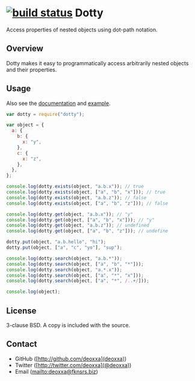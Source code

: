 [![build status](https://secure.travis-ci.org/deoxxa/dotty.png)](http://travis-ci.org/deoxxa/dotty)
Dotty
=====

Access properties of nested objects using dot-path notation.

Overview
--------

Dotty makes it easy to programmatically access arbitrarily nested objects and
their properties.

Usage
-----

Also see the [documentation](http://deoxxa.github.com/dotty/docs/) and
[example](example.js).

```javascript
var dotty = require("dotty");

var object = {
  a: {
    b: {
      x: "y",
    },
    c: {
      x: "z",
    },
  },
};

console.log(dotty.exists(object, "a.b.x")); // true
console.log(dotty.exists(object, ["a", "b", "x"])); // true
console.log(dotty.exists(object, "a.b.z")); // false
console.log(dotty.exists(object, ["a", "b", "z"])); // false

console.log(dotty.get(object, "a.b.x")); // "y"
console.log(dotty.get(object, ["a", "b", "x"])); // "y"
console.log(dotty.get(object, "a.b.z")); // undefined
console.log(dotty.get(object, ["a", "b", "z"])); // undefine

dotty.put(object, "a.b.hello", "hi");
dotty.put(object, ["a", "c", "yo"], "sup");

console.log(dotty.search(object, "a.b.*"));
console.log(dotty.search(object, ["a", "b", "*"]));
console.log(dotty.search(object, "a.*.x"));
console.log(dotty.search(object, ["a", "*", "x"]));
console.log(dotty.search(object, ["a", "*", /..+/]));

console.log(object);
```

License
-------

3-clause BSD. A copy is included with the source.

Contact
-------

* GitHub ([http://github.com/deoxxa](deoxxa))
* Twitter ([http://twitter.com/deoxxa](@deoxxa))
* Email ([mailto:deoxxa@fknsrs.biz](deoxxa@fknsrs.biz))
